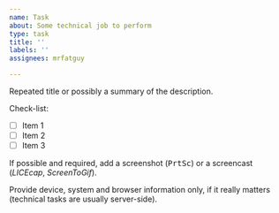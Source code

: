 ```yaml
---
name: Task
about: Some technical job to perform
type: task
title: ''
labels: ''
assignees: mrfatguy

---
```


Repeated title or possibly a summary of the description.

Check-list:

- [ ] Item 1  
- [ ] Item 2
- [ ] Item 3

If possible and required, add a screenshot (<kbd>PrtSc</kbd>) or a screencast (_LICEcap_, _ScreenToGif_).

Provide device, system and browser information only, if it really matters (technical tasks are usually server-side).